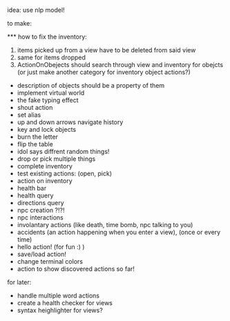 idea:
    use nlp model!

to make:

*** how to fix the inventory:
1. items picked up from a view have to be deleted from said view
2. same for items dropped
3. ActionOnObejects should search through view and inventory for obejcts
(or just make another category for inventory object actions?)

- description of objects should be a property of them
- implement virtual world
- the fake typing effect
- shout action
- set alias
- up and down arrows navigate history
- key and lock objects
- burn the letter
- flip the table
- idol says diffrent random things!
- drop or pick multiple things
- complete inventory
- test existing actions: (open, pick)
- action on inventory
- health bar
- health query
- directions query
- npc creation ?!?!
- npc interactions
- involantary actions (like death, time bomb, npc talking to you)
- accidents (an action happening when you enter a view), (once or every time)
- hello action! (for fun :) )
- save/load action!
- change terminal colors
- action to show discovered actions so far!

for later:
- handle multiple word actions
- create a health checker for views
- syntax heighlighter for views?
